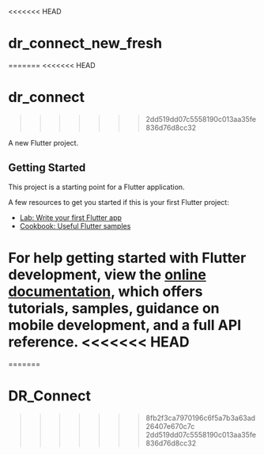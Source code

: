 <<<<<<< HEAD
# dr_connect_new_fresh
=======
<<<<<<< HEAD
# dr_connect
>>>>>>> 2dd519dd07c5558190c013aa35fe836d76d8cc32

A new Flutter project.

## Getting Started

This project is a starting point for a Flutter application.

A few resources to get you started if this is your first Flutter project:

- [Lab: Write your first Flutter app](https://docs.flutter.dev/get-started/codelab)
- [Cookbook: Useful Flutter samples](https://docs.flutter.dev/cookbook)

For help getting started with Flutter development, view the
[online documentation](https://docs.flutter.dev/), which offers tutorials,
samples, guidance on mobile development, and a full API reference.
<<<<<<< HEAD
=======
=======
# DR_Connect
>>>>>>> 8fb2f3ca7970196c6f5a7b3a63ad26407e670c7c
>>>>>>> 2dd519dd07c5558190c013aa35fe836d76d8cc32
